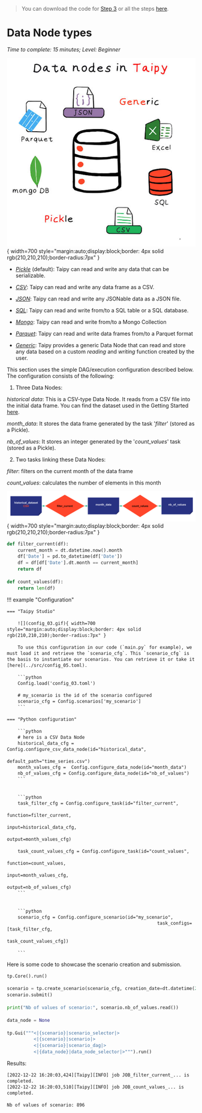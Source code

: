 > You can download the code for
<a href="./../src/step_03.py" download>Step 3</a> 
or all the steps <a href="./../src/src.zip" download>here</a>. 

# Data Node types

*Time to complete: 15 minutes; Level: Beginner*

![](Data-Sources.jpg){ width=700 style="margin:auto;display:block;border: 4px solid rgb(210,210,210);border-radius:7px" }

- *[Pickle](../../../../manuals/core/config/data-node-config.md/#pickle)* (default): Taipy can read and write any data that can be serializable.

- *[CSV](../../../../manuals/core/config/data-node-config.md/#csv)*: Taipy can read and write any data frame as a CSV.

- *[JSON](../../../../manuals/core/config/data-node-config.md/#json)*: Taipy can read and write any JSONable data as a JSON file.

- *[SQL](../../../../manuals/core/config/data-node-config.md/#sql)*: Taipy can read and write from/to a SQL table or a SQL database.

- *[Mongo](../../../../manuals/core/config/data-node-config.md/#mongo-collection)*: Taipy can read and write from/to a Mongo Collection

- *[Parquet](../../../../manuals/core/config/data-node-config.md/#parquet)*: Taipy can read and write data frames from/to a Parquet format

- *[Generic](../../../../manuals/core/config/data-node-config.md/#generic)*: Taipy provides a generic Data Node that can read and store any data based on a custom _reading_ and _writing_ function created by the user.

This section uses the simple DAG/execution configuration described below. The configuration consists of the following:

1. Three Data Nodes:

_historical data_: This is a CSV-type Data Node. It reads from a CSV file into the initial data frame. You can find the dataset used in the Getting Started 
<a href="./../src/daily-min-temperatures.csv" download>here</a>.

_month_data_: It stores the data frame generated by the task '_filter_' (stored as a Pickle).

_nb_of_values_: It stores an integer generated by the '_count_values_' task (stored as a Pickle).  

2. Two tasks linking these Data Nodes:

_filter_: filters on the current month of the data frame

_count_values_: calculates the number of elements in this month


![](config_03.svg){ width=700 style="margin:auto;display:block;border: 4px solid rgb(210,210,210);border-radius:7px" }

```python
def filter_current(df):
    current_month = dt.datetime.now().month
    df['Date'] = pd.to_datetime(df['Date']) 
    df = df[df['Date'].dt.month == current_month]
    return df

def count_values(df):
    return len(df)
```

!!! example "Configuration"

    === "Taipy Studio"

        ![](config_03.gif){ width=700 style="margin:auto;display:block;border: 4px solid rgb(210,210,210);border-radius:7px" }

        To use this configuration in our code (`main.py` for example), we must load it and retrieve the `scenario_cfg`. This `scenario_cfg` is the basis to instantiate our scenarios. You can retrieve it or take it [here](../src/config_05.toml).

        ```python
        Config.load('config_03.toml')

        # my_scenario is the id of the scenario configured
        scenario_cfg = Config.scenarios['my_scenario']
        ```

    === "Python configuration"

        ```python
        # here is a CSV Data Node
        historical_data_cfg = Config.configure_csv_data_node(id="historical_data",
                                                             default_path="time_series.csv")
        month_values_cfg =  Config.configure_data_node(id="month_data")
        nb_of_values_cfg = Config.configure_data_node(id="nb_of_values")
        ```


        ```python
        task_filter_cfg = Config.configure_task(id="filter_current",
                                                         function=filter_current,
                                                         input=historical_data_cfg,
                                                         output=month_values_cfg)

        task_count_values_cfg = Config.configure_task(id="count_values",
                                                         function=count_values,
                                                         input=month_values_cfg,
                                                         output=nb_of_values_cfg)
        ```


        ```python
        scenario_cfg = Config.configure_scenario(id="my_scenario",
                                                            task_configs=[task_filter_cfg,
                                                             task_count_values_cfg])

        ```

Here is some code to showcase the scenario creation and submission.

```python
tp.Core().run()

scenario = tp.create_scenario(scenario_cfg, creation_date=dt.datetime(2022,10,7), name="Scenario 2022/10/7")
scenario.submit()

print("Nb of values of scenario:", scenario.nb_of_values.read())

data_node = None

tp.Gui("""<|{scenario}|scenario_selector|>
          <|{scenario}|scenario|>
          <|{scenario}|scenario_dag|>
          <|{data_node}|data_node_selector|>""").run()
```

Results:

```
[2022-12-22 16:20:03,424][Taipy][INFO] job JOB_filter_current_... is completed.
[2022-12-22 16:20:03,510][Taipy][INFO] job JOB_count_values_... is completed.
    
Nb of values of scenario: 896
```
